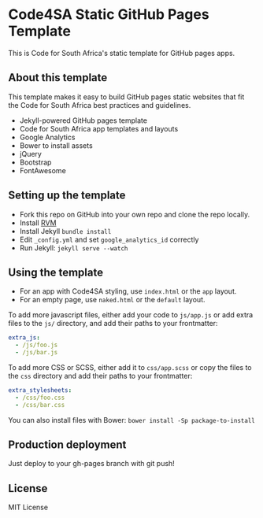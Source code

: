 Code4SA Static GitHub Pages Template
====================================

This is Code for South Africa's static template for GitHub pages apps.

About this template
-------------------

This template makes it easy to build GitHub pages static websites that fit the Code for South Africa best practices and guidelines.

* Jekyll-powered GitHub pages template
* Code for South Africa app templates and layouts
* Google Analytics
* Bower to install assets
* jQuery
* Bootstrap
* FontAwesome

Setting up the template
-----------------------

* Fork this repo on GitHub into your own repo and clone the repo locally.
* Install [RVM](http://rvm.io/)
* Install Jekyll ``bundle install``
* Edit ``_config.yml`` and set ``google_analytics_id`` correctly
* Run Jekyll: ``jekyll serve --watch``

Using the template
------------------

* For an app with Code4SA styling, use ``index.html`` or the ``app`` layout. 
* For an empty page, use ``naked.html`` or the ``default`` layout.

To add more javascript files, either add your code to ``js/app.js`` or add extra
files to the ``js/`` directory, and add their paths to your frontmatter:

```yaml
extra_js:
  - /js/foo.js
  - /js/bar.js
```

To add more CSS or SCSS, either add it to ``css/app.scss`` or copy the files
to the ``css`` directory and add their paths to your frontmatter:

```yaml
extra_stylesheets:
  - /css/foo.css
  - /css/bar.css
```

You can also install files with Bower: ``bower install -Sp package-to-install``

Production deployment
---------------------

Just deploy to your gh-pages branch with git push!

License
-------

MIT License
